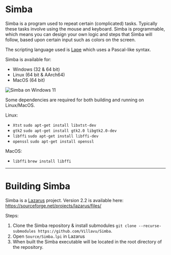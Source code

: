 Simba
=====

Simba is a program used to repeat certain (complicated) tasks. Typically these tasks involve using the mouse and keyboard. Simba is programmable, which means you can design your own logic and steps that Simba will follow, based upon certain input such as colors on the screen.

The scripting language used is [Lape](https://github.com/nielsAD/lape) which uses a Pascal-like syntax.

Simba is available for:
 - Windows (32 & 64 bit)
 - Linux (64 bit & AArch64)
 - MacOS (64 bit)

![Simba on Windows 11](Images/docs/simba_windows.png)

Some dependencies are required for both building and running on Linux/MacOS.

Linux:
  - `Xtst` `sudo apt-get install libxtst-dev`
  - `gtk2` `sudo apt-get install gtk2.0 libgtk2.0-dev`
  - `libffi` `sudo apt-get install libffi-dev`
  - `openssl` `sudo apt-get install openssl`
  
MacOS:
  - `libffi` `brew install libffi`


------
# Building Simba

Simba is a [Lazarus](https://www.lazarus-ide.org/) project. Version 2.2 is available here: https://sourceforge.net/projects/lazarus/files/

Steps:
1) Clone the Simba repository & install submodules `git clone --recurse-submodules https://github.com/Villavu/Simba`. 
2) Open `Source/Simba.lpi` in Lazarus
3) When built the Simba executable will be located in the root directory of the repository.